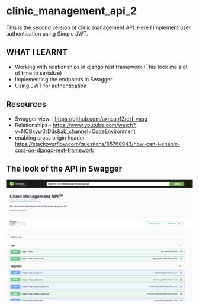 # clinic_management_api_2

This is the second version of clinic management API. Here I implement user authentication using Simple JWT.

## WHAT I LEARNT

- Working with relationships in django rest framework (This took me alot of time to serialize)
- Implementing the endpoints in Swagger
- Using JWT for authentication

## Resources

- Swagger view - <https://github.com/axnsan12/drf-yasg>
- Relationships - <https://www.youtube.com/watch?v=NCBxyw6rDds&ab_channel=CodeEnvironment>
- enabling cross origin header - <https://stackoverflow.com/questions/35760943/how-can-i-enable-cors-on-django-rest-framework>

## The look of the API in Swagger

![Drag Racing](apiview.png)
